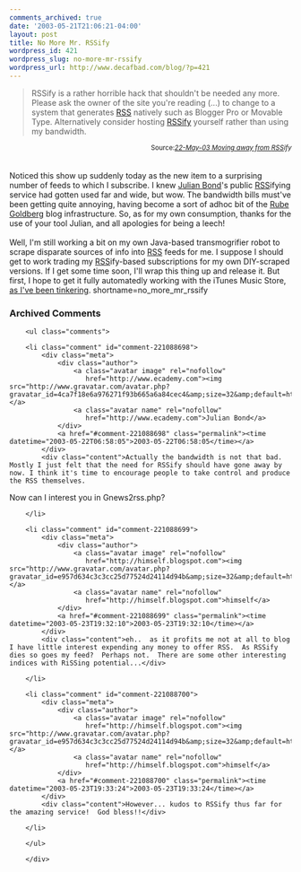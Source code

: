```yaml
---
comments_archived: true
date: '2003-05-21T21:06:21-04:00'
layout: post
title: No More Mr. RSSify
wordpress_id: 421
wordpress_slug: no-more-mr-rssify
wordpress_url: http://www.decafbad.com/blog/?p=421
---
```

<blockquote cite="http://www.voidstar.com/rssify.php">RSSify is a rather horrible hack that shouldn't be needed any more. Please ask the owner of the site you're reading (...) to change to a system that generates <a href="http://www.decafbad.com/twiki/bin/view/Main/RSS">RSS</a> natively such as Blogger Pro or Movable Type. Alternatively consider hosting <a href="http://www.voidstar.com/downloads/rssify.php.txt" target="_top">RSSify</a> yourself rather than using my bandwidth.</blockquote>
<div class="credit" align="right"><small>Source:<cite><a href="http://www.voidstar.com/rssify.php">22-May-03 Moving away from <a href="http://www.decafbad.com/twiki/bin/view/Main/RSS">RSS</a>ify</a></cite></small></div>
<br /><br />
Noticed this show up suddenly today as the new item to a surprising number of
feeds to which I subscribe.  I knew <a href="http://www.voidstar.com" target="_top">Julian Bond</a>'s public <a href="http://www.decafbad.com/twiki/bin/view/Main/RSS">RSS</a>ifying service
had gotten used far and wide, but wow.  The bandwidth bills must've been getting
quite annoying, having become a sort of adhoc bit of the
<a href="http://www.rube-goldberg.com/" target="_top">Rube Goldberg</a> blog
infrastructure.  So, as for my own consumption, thanks for the use of your tool Julian, and
all apologies for being a leech!
<br /><br />
Well, I'm still working a bit on my own Java-based transmogrifier robot
to scrape disparate sources of info into <a href="http://www.decafbad.com/twiki/bin/view/Main/RSS">RSS</a> feeds for me.  I suppose I
should get to work trading my <a href="http://www.decafbad.com/twiki/bin/view/Main/RSS">RSS</a>ify-based subscriptions for my own
DIY-scraped versions.  If I get some time soon, I'll wrap this thing
up and release it.  But first, I hope to get it fully automatedly working with the
iTunes Music Store, <a href="http://www.decafbad.com/blog/tech/itunes_rss.html" target="_top">as I've been tinkering</a>.
<!--more-->
shortname=no_more_mr_rssify

<div id="comments" class="comments archived-comments">
            <h3>Archived Comments</h3>
            
        <ul class="comments">
            
        <li class="comment" id="comment-221088698">
            <div class="meta">
                <div class="author">
                    <a class="avatar image" rel="nofollow" 
                       href="http://www.ecademy.com"><img src="http://www.gravatar.com/avatar.php?gravatar_id=4ca7f18e6a976271f93b665a6a84cec4&amp;size=32&amp;default=http://mediacdn.disqus.com/1320279820/images/noavatar32.png"/></a>
                    <a class="avatar name" rel="nofollow" 
                       href="http://www.ecademy.com">Julian Bond</a>
                </div>
                <a href="#comment-221088698" class="permalink"><time datetime="2003-05-22T06:58:05">2003-05-22T06:58:05</time></a>
            </div>
            <div class="content">Actually the bandwidth is not that bad. Mostly I just felt that the need for RSSify should have gone away by now. I think it's time to encourage people to take control and produce the RSS themselves.

Now can I interest you in Gnews2rss.php?</div>
            
        </li>
    
        <li class="comment" id="comment-221088699">
            <div class="meta">
                <div class="author">
                    <a class="avatar image" rel="nofollow" 
                       href="http://himself.blogspot.com"><img src="http://www.gravatar.com/avatar.php?gravatar_id=e957d634c3c3cc25d77524d24114d94b&amp;size=32&amp;default=http://mediacdn.disqus.com/1320279820/images/noavatar32.png"/></a>
                    <a class="avatar name" rel="nofollow" 
                       href="http://himself.blogspot.com">himself</a>
                </div>
                <a href="#comment-221088699" class="permalink"><time datetime="2003-05-23T19:32:10">2003-05-23T19:32:10</time></a>
            </div>
            <div class="content">eh..  as it profits me not at all to blog I have little interest expending any money to offer RSS.  As RSSify dies so goes my feed?  Perhaps not.  There are some other interesting indices with RiSSing potential...</div>
            
        </li>
    
        <li class="comment" id="comment-221088700">
            <div class="meta">
                <div class="author">
                    <a class="avatar image" rel="nofollow" 
                       href="http://himself.blogspot.com"><img src="http://www.gravatar.com/avatar.php?gravatar_id=e957d634c3c3cc25d77524d24114d94b&amp;size=32&amp;default=http://mediacdn.disqus.com/1320279820/images/noavatar32.png"/></a>
                    <a class="avatar name" rel="nofollow" 
                       href="http://himself.blogspot.com">himself</a>
                </div>
                <a href="#comment-221088700" class="permalink"><time datetime="2003-05-23T19:33:24">2003-05-23T19:33:24</time></a>
            </div>
            <div class="content">However... kudos to RSSify thus far for the amazing service!  God bless!!</div>
            
        </li>
    
        </ul>
    
        </div>
    